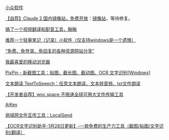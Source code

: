 [小众软件](https://meta.appinn.net/)

[【自荐】Claude 2 国内镜像站，免费开放](https://meta.appinn.net/t/topic/46222)：[镜像站](https://finechat.ai/zh-CN)，等待修复。

[搞了一个视频翻译和配音工具，瞅瞅](https://meta.appinn.net/t/topic/48632)

[推荐一个轻量笔记（记录）小软件（仅支持windows是一个遗憾）](https://meta.appinn.net/t/topic/41924)

[“免费、免登录、免回复的各种资源网站分享”](https://meta.appinn.net/t/topic/48365)

[我最喜爱的移动浏览器](https://meta.appinn.net/t/topic/44679)

[PixPin - 新截图工具：贴图、截长图、截动图、OCR 文字识别[Windows]](https://meta.appinn.net/t/topic/49501)

[文本朗读 TextToSpeech：任意文本朗读、文本转音频、txt文件朗读](https://meta.appinn.net/t/topic/53684)

[【开发者自荐】woc.space 不限速全球可用大文件传输工具](https://meta.appinn.net/t/topic/52407)

[AiKey](https://ai.seoml.com/)

[局域网文件互传工具：LocalSend](https://meta.appinn.net/t/topic/39942)

[【OCR文字识别助手-1月28日更新】-一款免费的生产力工具（截图/贴图/文字识别/翻译）](https://meta.appinn.net/t/topic/24482)
